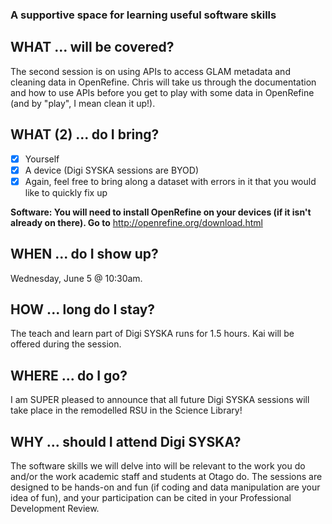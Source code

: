 ### A supportive space for learning useful software skills

## WHAT ... will be covered?
The second session is on using APIs to access GLAM metadata and cleaning data in OpenRefine. Chris will take us through the documentation and how to use APIs before you get to play with some data in OpenRefine (and by "play", I mean clean it up!).   

## WHAT (2) ... do I bring?
- [x]  Yourself
- [x]  A device (Digi SYSKA sessions are BYOD)
- [x]  Again, feel free to bring along a dataset with errors in it that you would like to quickly fix up

**Software: You will need to install OpenRefine on your devices (if it isn't already on there). Go to** http://openrefine.org/download.html

## WHEN ... do I show up?
Wednesday, June 5 @ 10:30am. 

## HOW ... long do I stay?
The teach and learn part of Digi SYSKA runs for 1.5 hours. Kai will be offered during the session.

## WHERE ... do I go?
I am SUPER pleased to announce that all future Digi SYSKA sessions will take place in the remodelled RSU in the Science Library!

## WHY ... should I attend Digi SYSKA?
The software skills we will delve into will be relevant to the work you do and/or the work academic staff and students at Otago do. The sessions are designed to be hands-on and fun (if coding and data manipulation are your idea of fun), and your participation can be cited in your Professional Development Review. 

